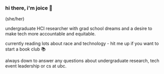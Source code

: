 ### hi there, i'm joice 👋

<!--
**joitng/joitng** is a ✨ _special_ ✨ repository because its `README.md` (this file) appears on your GitHub profile.

Here are some ideas to get you started:

- 🔭 I’m currently working on ...
- 🌱 I’m currently learning ...
- 👯 I’m looking to collaborate on ...
- 🤔 I’m looking for help with ...
- 💬 Ask me about ...
- 📫 How to reach me: ...
- 😄 Pronouns: ...
- ⚡ Fun fact: ...
-->

(she/her) 

undergraduate HCI researcher with grad school dreams and a desire to make tech more accountable and equitable. 

currently reading lots about race and technology - hit me up if you want to start a book club 📚

always down to answer any questions about undergraduate research, tech event leadership or cs at ubc.
